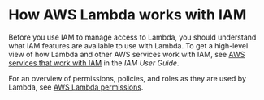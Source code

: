 # How AWS Lambda works with IAM<a name="security_iam_service-with-iam"></a>

Before you use IAM to manage access to Lambda, you should understand what IAM features are available to use with Lambda\. To get a high\-level view of how Lambda and other AWS services work with IAM, see [AWS services that work with IAM](https://docs.aws.amazon.com/IAM/latest/UserGuide/reference_aws-services-that-work-with-iam.html) in the *IAM User Guide*\.

For an overview of permissions, policies, and roles as they are used by Lambda, see [AWS Lambda permissions](lambda-permissions.md)\.